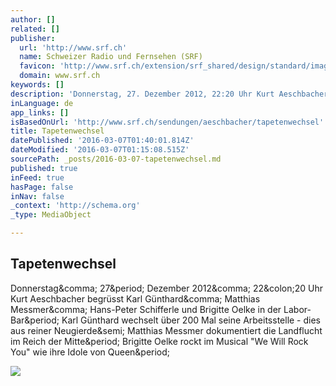 ```yaml
---
author: []
related: []
publisher:
  url: 'http://www.srf.ch'
  name: Schweizer Radio und Fernsehen (SRF)
  favicon: 'http://www.srf.ch/extension/srf_shared/design/standard/images/homescreen-icons/fav.ico'
  domain: www.srf.ch
keywords: []
description: 'Donnerstag, 27. Dezember 2012, 22:20 Uhr Kurt Aeschbacher begrüsst Karl Günthard, Matthias Messmer, Hans-Peter Schifferle und Brigitte Oelke in der Labor-Bar. Karl Günthard wechselt über 200 Mal seine Arbeitsstelle - dies aus reiner Neugierde; Matthias Messmer dokumentiert die Landflucht im Reich der Mitte. Brigitte Oelke rockt im Musical "We Will Rock You" wie ihre Idole von Queen.'
inLanguage: de
app_links: []
isBasedOnUrl: 'http://www.srf.ch/sendungen/aeschbacher/tapetenwechsel'
title: Tapetenwechsel
datePublished: '2016-03-07T01:40:01.814Z'
dateModified: '2016-03-07T01:15:08.515Z'
sourcePath: _posts/2016-03-07-tapetenwechsel.md
published: true
inFeed: true
hasPage: false
inNav: false
_context: 'http://schema.org'
_type: MediaObject

---
```

<article style=""><h1>Tapetenwechsel</h1><p>Donnerstag&amp;comma; 27&amp;period; Dezember 2012&amp;comma; 22&amp;colon;20 Uhr Kurt Aeschbacher begrüsst Karl Günthard&amp;comma; Matthias Messmer&amp;comma; Hans-Peter Schifferle und Brigitte Oelke in der Labor-Bar&amp;period; Karl Günthard wechselt über 200 Mal seine Arbeitsstelle - dies aus reiner Neugierde&amp;semi; Matthias Messmer dokumentiert die Landflucht im Reich der Mitte&amp;period; Brigitte Oelke rockt im Musical "We Will Rock You" wie ihre Idole von Queen&amp;period;</p><img src="http://ws.srf.ch/asset/image/audio/7eeb9c2c-fd1c-4c34-97c3-e09ab11d4db0/EPISODE_IMAGE/1383761301000.png" /></article>